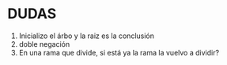 # DUDAS
1. Inicializo el árbo y la raiz es la conclusión
2. doble negación
3. En una rama que divide, si está ya la rama la vuelvo a dividir?
